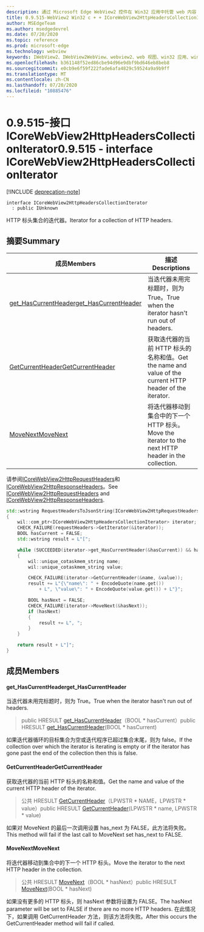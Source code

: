 ```yaml
---
description: 通过 Microsoft Edge WebView2 控件在 Win32 应用中托管 web 内容
title: 0.9.515-WebView2 Win32 c + + ICoreWebView2HttpHeadersCollectionIterator
author: MSEdgeTeam
ms.author: msedgedevrel
ms.date: 07/20/2020
ms.topic: reference
ms.prod: microsoft-edge
ms.technology: webview
keywords: IWebView2、IWebView2WebView、webview2、web 视图、win32 应用、win32、edge、ICoreWebView2、ICoreWebView2Controller、浏览器控件、边缘 html
ms.openlocfilehash: b361148f52ed86cbe94d96e9dbf9bd646eb8beb8
ms.sourcegitcommit: e0cb9e6f59f222fade6afa4829c59524a9a9b9ff
ms.translationtype: MT
ms.contentlocale: zh-CN
ms.lasthandoff: 07/20/2020
ms.locfileid: "10885476"
---
```

# <span data-ttu-id="4ad28-104">0.9.515-接口 ICoreWebView2HttpHeadersCollectionIterator</span><span class="sxs-lookup"><span data-stu-id="4ad28-104">0.9.515 - interface ICoreWebView2HttpHeadersCollectionIterator</span></span> 

[!INCLUDE [deprecation-note](../../includes/deprecation-note.md)]

```
interface ICoreWebView2HttpHeadersCollectionIterator
  : public IUnknown
```

<span data-ttu-id="4ad28-105">HTTP 标头集合的迭代器。</span><span class="sxs-lookup"><span data-stu-id="4ad28-105">Iterator for a collection of HTTP headers.</span></span>

## <span data-ttu-id="4ad28-106">摘要</span><span class="sxs-lookup"><span data-stu-id="4ad28-106">Summary</span></span>

 <span data-ttu-id="4ad28-107">成员</span><span class="sxs-lookup"><span data-stu-id="4ad28-107">Members</span></span>                        | <span data-ttu-id="4ad28-108">描述</span><span class="sxs-lookup"><span data-stu-id="4ad28-108">Descriptions</span></span>
--------------------------------|---------------------------------------------
[<span data-ttu-id="4ad28-109">get_HasCurrentHeader</span><span class="sxs-lookup"><span data-stu-id="4ad28-109">get_HasCurrentHeader</span></span>](#get_hascurrentheader) | <span data-ttu-id="4ad28-110">当迭代器未用完标题时，则为 True。</span><span class="sxs-lookup"><span data-stu-id="4ad28-110">True when the iterator hasn't run out of headers.</span></span>
[<span data-ttu-id="4ad28-111">GetCurrentHeader</span><span class="sxs-lookup"><span data-stu-id="4ad28-111">GetCurrentHeader</span></span>](#getcurrentheader) | <span data-ttu-id="4ad28-112">获取迭代器的当前 HTTP 标头的名称和值。</span><span class="sxs-lookup"><span data-stu-id="4ad28-112">Get the name and value of the current HTTP header of the iterator.</span></span>
[<span data-ttu-id="4ad28-113">MoveNext</span><span class="sxs-lookup"><span data-stu-id="4ad28-113">MoveNext</span></span>](#movenext) | <span data-ttu-id="4ad28-114">将迭代器移动到集合中的下一个 HTTP 标头。</span><span class="sxs-lookup"><span data-stu-id="4ad28-114">Move the iterator to the next HTTP header in the collection.</span></span>

<span data-ttu-id="4ad28-115">请参阅[ICoreWebView2HttpRequestHeaders](icorewebview2httprequestheaders.md)和[ICoreWebView2HttpResponseHeaders](icorewebview2httpresponseheaders.md)。</span><span class="sxs-lookup"><span data-stu-id="4ad28-115">See [ICoreWebView2HttpRequestHeaders](icorewebview2httprequestheaders.md) and [ICoreWebView2HttpResponseHeaders](icorewebview2httpresponseheaders.md).</span></span> 
```cpp
std::wstring RequestHeadersToJsonString(ICoreWebView2HttpRequestHeaders* requestHeaders)
{
    wil::com_ptr<ICoreWebView2HttpHeadersCollectionIterator> iterator;
    CHECK_FAILURE(requestHeaders->GetIterator(&iterator));
    BOOL hasCurrent = FALSE;
    std::wstring result = L"[";

    while (SUCCEEDED(iterator->get_HasCurrentHeader(&hasCurrent)) && hasCurrent)
    {
        wil::unique_cotaskmem_string name;
        wil::unique_cotaskmem_string value;

        CHECK_FAILURE(iterator->GetCurrentHeader(&name, &value));
        result += L"{\"name\": " + EncodeQuote(name.get())
            + L", \"value\": " + EncodeQuote(value.get()) + L"}";

        BOOL hasNext = FALSE;
        CHECK_FAILURE(iterator->MoveNext(&hasNext));
        if (hasNext)
        {
            result += L", ";
        }
    }

    return result + L"]";
}
```

## <span data-ttu-id="4ad28-116">成员</span><span class="sxs-lookup"><span data-stu-id="4ad28-116">Members</span></span>

#### <span data-ttu-id="4ad28-117">get_HasCurrentHeader</span><span class="sxs-lookup"><span data-stu-id="4ad28-117">get_HasCurrentHeader</span></span> 

<span data-ttu-id="4ad28-118">当迭代器未用完标题时，则为 True。</span><span class="sxs-lookup"><span data-stu-id="4ad28-118">True when the iterator hasn't run out of headers.</span></span>

> <span data-ttu-id="4ad28-119">public HRESULT [get_HasCurrentHeader](#get_hascurrentheader)（BOOL \* hasCurrent）</span><span class="sxs-lookup"><span data-stu-id="4ad28-119">public HRESULT [get_HasCurrentHeader](#get_hascurrentheader)(BOOL \* hasCurrent)</span></span>

<span data-ttu-id="4ad28-120">如果迭代器循环的目标集合为空或迭代程序已超过集合末尾，则为 false。</span><span class="sxs-lookup"><span data-stu-id="4ad28-120">If the collection over which the iterator is iterating is empty or if the iterator has gone past the end of the collection then this is false.</span></span>

#### <span data-ttu-id="4ad28-121">GetCurrentHeader</span><span class="sxs-lookup"><span data-stu-id="4ad28-121">GetCurrentHeader</span></span> 

<span data-ttu-id="4ad28-122">获取迭代器的当前 HTTP 标头的名称和值。</span><span class="sxs-lookup"><span data-stu-id="4ad28-122">Get the name and value of the current HTTP header of the iterator.</span></span>

> <span data-ttu-id="4ad28-123">公共 HRESULT [GetCurrentHeader](#getcurrentheader)（LPWSTR \* NAME，LPWSTR \* value）</span><span class="sxs-lookup"><span data-stu-id="4ad28-123">public HRESULT [GetCurrentHeader](#getcurrentheader)(LPWSTR \* name, LPWSTR \* value)</span></span>

<span data-ttu-id="4ad28-124">如果对 MoveNext 的最后一次调用设置 has_next 为 FALSE，此方法将失败。</span><span class="sxs-lookup"><span data-stu-id="4ad28-124">This method will fail if the last call to MoveNext set has_next to FALSE.</span></span>

#### <span data-ttu-id="4ad28-125">MoveNext</span><span class="sxs-lookup"><span data-stu-id="4ad28-125">MoveNext</span></span> 

<span data-ttu-id="4ad28-126">将迭代器移动到集合中的下一个 HTTP 标头。</span><span class="sxs-lookup"><span data-stu-id="4ad28-126">Move the iterator to the next HTTP header in the collection.</span></span>

> <span data-ttu-id="4ad28-127">公共 HRESULT [MoveNext](#movenext)（BOOL \* hasNext）</span><span class="sxs-lookup"><span data-stu-id="4ad28-127">public HRESULT [MoveNext](#movenext)(BOOL \* hasNext)</span></span>

<span data-ttu-id="4ad28-128">如果没有更多的 HTTP 标头，则 hasNext 参数将设置为 FALSE。</span><span class="sxs-lookup"><span data-stu-id="4ad28-128">The hasNext parameter will be set to FALSE if there are no more HTTP headers.</span></span> <span data-ttu-id="4ad28-129">在此情况下，如果调用 GetCurrentHeader 方法，则该方法将失败。</span><span class="sxs-lookup"><span data-stu-id="4ad28-129">After this occurs the GetCurrentHeader method will fail if called.</span></span>

